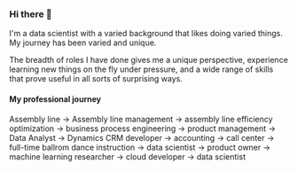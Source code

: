 ### Hi there 👋

I'm a data scientist with a varied background that likes doing varied things.  My journey has been varied and unique.  

The breadth of roles I have done gives me a unique perspective, experience learning new things on the fly under pressure, and a wide range of skills that prove useful in all sorts of surprising ways.

#### My professional journey

Assembly line -> Assembly line management -> assembly line efficiency optimization -> business process engineering -> product management -> Data Analyst -> Dynamics CRM developer -> accounting -> call center -> full-time ballrom dance instruction -> data scientist -> product owner -> machine learning researcher -> cloud developer -> data scientist

